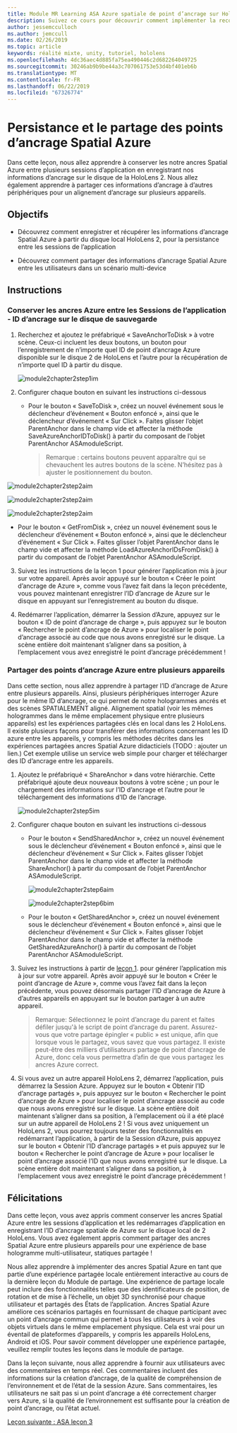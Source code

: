 ```yaml
---
title: Module MR Learning ASA Azure spatiale de point d’ancrage sur HoloLens 2
description: Suivez ce cours pour découvrir comment implémenter la reconnaissance faciale Azure au sein d’une application de réalité mixte.
author: jessemcculloch
ms.author: jemccull
ms.date: 02/26/2019
ms.topic: article
keywords: réalité mixte, unity, tutoriel, hololens
ms.openlocfilehash: 4dc36aec4d885fa75ea490446c2d682264049725
ms.sourcegitcommit: 30246ab9b9be44a3c707061753e53d4bf401eb6b
ms.translationtype: MT
ms.contentlocale: fr-FR
ms.lasthandoff: 06/22/2019
ms.locfileid: "67326774"
---
```

# <a name="persistence-and-sharing-of-azure-spatial-anchors"></a>Persistance et le partage des points d’ancrage Spatial Azure

Dans cette leçon, nous allez apprendre à conserver les notre ancres Spatial Azure entre plusieurs sessions d’application en enregistrant nos informations d’ancrage sur le disque de la HoloLens 2. Nous allez également apprendre à partager ces informations d’ancrage à d’autres périphériques pour un alignement d’ancrage sur plusieurs appareils.

## <a name="objectives"></a>Objectifs

* Découvrez comment enregistrer et récupérer les informations d’ancrage Spatial Azure à partir du disque local HoloLens 2, pour la persistance entre les sessions de l’application

* Découvrez comment partager des informations d’ancrage Spatial Azure entre les utilisateurs dans un scénario multi-device

  

## <a name="instructions"></a>Instructions

### <a name="persist-azure-anchors-between-app-sessions---save-anchor-id-to-disk"></a>Conserver les ancres Azure entre les Sessions de l’application - ID d’ancrage sur le disque de sauvegarde

1. Recherchez et ajoutez le préfabriqué « SaveAnchorToDisk » à votre scène. Ceux-ci incluent les deux boutons, un bouton pour l’enregistrement de n’importe quel ID de point d’ancrage Azure disponible sur le disque 2 de HoloLens et l’autre pour la récupération de n’importe quel ID à partir du disque.

   ![module2chapter2step1im](images/module2chapter2step1im.PNG)

2. Configurer chaque bouton en suivant les instructions ci-dessous
   - Pour le bouton « SaveToDisk », créez un nouvel événement sous le déclencheur d’événement « Bouton enfoncé », ainsi que le déclencheur d’événement « Sur Click ». Faites glisser l’objet ParentAnchor dans le champ vide et affecter la méthode SaveAzureAnchorIDToDisk() à partir du composant de l’objet ParentAnchor ASAmoduleScript.
   
     > Remarque : certains boutons peuvent apparaître qui se chevauchent les autres boutons de la scène. N’hésitez pas à ajuster le positionnement du bouton.
   

  ![module2chapter2step2aim](images/module2chapter2step2aim.PNG)

![module2chapter2step2aim](images/module2chapter2step2bim.PNG)

![module2chapter2step2aim](images/module2chapter2step2cim.PNG)

   - Pour le bouton « GetFromDisk », créez un nouvel événement sous le déclencheur d’événement « Bouton enfoncé », ainsi que le déclencheur d’événement « Sur Click ». Faites glisser l’objet ParentAnchor dans le champ vide et affecter la méthode LoadAzureAnchorIDsFromDisk() à partir du composant de l’objet ParentAnchor ASAmoduleScript.

3. Suivez les instructions de la leçon 1 pour générer l’application mis à jour sur votre appareil. Après avoir appuyé sur le bouton « Créer le point d’ancrage de Azure », comme vous l’avez fait dans la leçon précédente, vous pouvez maintenant enregistrer l’ID d’ancrage de Azure sur le disque en appuyant sur l’enregistrement au bouton du disque.

4. Redémarrer l’application, démarrer la Session d’Azure, appuyez sur le bouton « ID de point d’ancrage de charge », puis appuyez sur le bouton « Rechercher le point d’ancrage de Azure » pour localiser le point d’ancrage associé au code que nous avons enregistré sur le disque. La scène entière doit maintenant s’aligner dans sa position, à l’emplacement vous avez enregistré le point d’ancrage précédemment !

### <a name="share-azure-anchors-between-multiple-devices"></a>Partager des points d’ancrage Azure entre plusieurs appareils

Dans cette section, nous allez apprendre à partager l’ID d’ancrage de Azure entre plusieurs appareils. Ainsi, plusieurs périphériques interroger Azure pour le même ID d’ancrage, ce qui permet de notre hologrammes ancrés et des scènes SPATIALEMENT aligné. Alignement spatial (voir les mêmes hologrammes dans le même emplacement physique entre plusieurs appareils) est les expériences partagées clés en local dans les 2 HoloLens. Il existe plusieurs façons pour transférer des informations concernant les ID azure entre les appareils, y compris les méthodes décrites dans les expériences partagées ancres Spatial Azure didacticiels (TODO : ajouter un lien.) Cet exemple utilise un service web simple pour charger et télécharger des ID d’ancrage entre les appareils.

1. Ajoutez le préfabriqué « ShareAnchor » dans votre hiérarchie. Cette préfabriqué ajoute deux nouveaux boutons à votre scène ; un pour le chargement des informations sur l’ID d’ancrage et l’autre pour le téléchargement des informations d’ID de l’ancrage. 

   ![module2chapter2step5im](images/module2chapter2step5im.PNG)

2. Configurer chaque bouton en suivant les instructions ci-dessous

   - Pour le bouton « SendSharedAnchor », créez un nouvel événement sous le déclencheur d’événement « Bouton enfoncé », ainsi que le déclencheur d’événement « Sur Click ». Faites glisser l’objet ParentAnchor dans le champ vide et affecter la méthode ShareAnchor() à partir du composant de l’objet ParentAnchor ASAmoduleScript.

     ![module2chapter2step6aim](images/module2chapter2step6aim.PNG)

     ![module2chapter2step6bim](images/module2chapter2step6bim.PNG)

     

   - Pour le bouton « GetSharedAnchor », créez un nouvel événement sous le déclencheur d’événement « Bouton enfoncé », ainsi que le déclencheur d’événement « Sur Click ». Faites glisser l’objet ParentAnchor dans le champ vide et affecter la méthode GetSharedAzureAnchor() à partir du composant de l’objet ParentAnchor ASAmoduleScript.

3. Suivez les instructions à partir de [leçon 1](mrlearning-base-ch1.md). pour générer l’application mis à jour sur votre appareil. Après avoir appuyé sur le bouton « Créer le point d’ancrage de Azure », comme vous l’avez fait dans la leçon précédente, vous pouvez désormais partager l’ID d’ancrage de Azure à d’autres appareils en appuyant sur le bouton partager à un autre appareil.

   > Remarque: Sélectionnez le point d’ancrage du parent et faites défiler jusqu'à le script de point d’ancrage du parent. Assurez-vous que votre partage épingler « public » est unique, afin que lorsque vous le partagez, vous savez que vous partagez. Il existe peut-être des milliers d’utilisateurs partage de point d’ancrage de Azure, donc cela vous permettra d’afin de que vous partagez les ancres Azure correct.

4. Si vous avez un autre appareil HoloLens 2, démarrez l’application, puis démarrez la Session Azure. Appuyez sur le bouton « Obtenir l’ID d’ancrage partagés », puis appuyez sur le bouton « Rechercher le point d’ancrage de Azure » pour localiser le point d’ancrage associé au code que nous avons enregistré sur le disque. La scène entière doit maintenant s’aligner dans sa position, à l’emplacement où il a été placé sur un autre appareil de HoloLens 2 ! Si vous avez uniquement un HoloLens 2, vous pourrez toujours tester des fonctionnalités en redémarrant l’application, à partir de la Session d’Azure, puis appuyez sur le bouton « Obtenir l’ID d’ancrage partagés » et puis appuyez sur le bouton « Rechercher le point d’ancrage de Azure » pour localiser le point d’ancrage associé l’ID que nous avons enregistré sur le disque. La scène entière doit maintenant s’aligner dans sa position, à l’emplacement vous avez enregistré le point d’ancrage précédemment !

## <a name="congratulations"></a>Félicitations
Dans cette leçon, vous avez appris comment conserver les ancres Spatial Azure entre les sessions d’application et les redémarrages d’application en enregistrant l’ID d’ancrage spatiale de Azure sur le disque local de 2 HoloLens. Vous avez également appris comment partager des ancres Spatial Azure entre plusieurs appareils pour une expérience de base hologramme multi-utilisateur, statiques partagée !

Nous allez apprendre à implémenter des ancres Spatial Azure en tant que partie d’une expérience partagée locale entièrement interactive au cours de la dernière leçon du Module de partage. Une expérience de partage locale peut inclure des fonctionnalités telles que des identificateurs de position, de rotation et de mise à l’échelle, un objet 3D synchronisé pour chaque utilisateur et partagés des États de l’application. Ancres Spatial Azure améliore ces scénarios partagés en fournissant de chaque participant avec un point d’ancrage commun qui permet à tous les utilisateurs à voir des objets virtuels dans le même emplacement physique. Cela est vrai pour un éventail de plateformes d’appareils, y compris les appareils HoloLens, Android et iOS. Pour savoir comment développer une expérience partagée, veuillez remplir toutes les leçons dans le module de partage.

Dans la leçon suivante, nous allez apprendre à fournir aux utilisateurs avec des commentaires en temps réel. Ces commentaires incluent des informations sur la création d’ancrage, de la qualité de compréhension de l’environnement et de l’état de la session Azure. Sans commentaires, les utilisateurs ne sait pas si un point d’ancrage a été correctement charger vers Azure, si la qualité de l’environnement est suffisante pour la création de point d’ancrage, ou l’état actuel.

[Leçon suivante : ASA leçon 3](mrlearning-asa-ch3.md)


